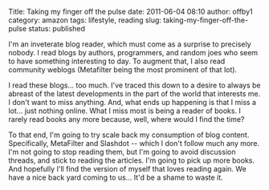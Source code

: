 Title: Taking my finger off the pulse
date: 2011-06-04 08:10
author: offby1
category: amazon
tags: lifestyle, reading
slug: taking-my-finger-off-the-pulse
status: published

I'm an inveterate blog reader, which must come as a surprise to precisely nobody. I read blogs by authors, programmers, and random joes who seem to have something interesting to day. To augment that, I also read community weblogs (Metafilter being the most prominent of that lot).

I read these blogs\... too much. I've traced this down to a desire to always be abreast of the latest developments in the part of the world that interests me. I don't want to miss anything. And, what ends up happening is that I miss a lot\... just nothing online. What I miss most is being a reader of books. I rarely read books any more because, well, where would I find the time?

To that end, I'm going to try scale back my consumption of blog content. Specifically, MetaFilter and Slashdot \-- which I don't follow much any more. I'm not going to stop reading them, but I'm going to avoid discussion threads, and stick to reading the articles. I'm going to pick up more books. And hopefully I'll find the version of myself that loves reading again. We have a nice back yard coming to us\... It'd be a shame to waste it.
